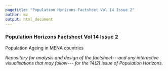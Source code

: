 ```yaml
---
pagetitle: "Population Horizons Factsheet Vol 14 Issue 2"
author: mz
output: html_document
---
```

### Population Horizons Factsheet Vol 14 Issue 2

Population Ageing in MENA countries

*Repository for analysis and design of the factsheet---and any interactive visualisations that may follow--- for the 14(2) issue of Population Horizons.*